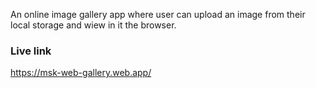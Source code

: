An online image gallery app where user can upload an image from their local storage and wiew in it the browser.

### Live link
https://msk-web-gallery.web.app/
